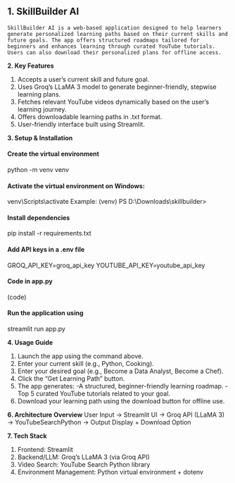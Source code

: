  ## 1. SkillBuilder AI
    SkillBuilder AI is a web-based application designed to help learners generate personalized learning paths based on their current skills and future goals. The app offers structured roadmaps tailored for beginners and enhances learning through curated YouTube tutorials. Users can also download their personalized plans for offline access.

**2. Key Features**
   1. Accepts a user’s current skill and future goal.
   2. Uses Groq’s LLaMA 3 model to generate beginner-friendly, stepwise learning plans.
   3. Fetches relevant YouTube videos dynamically based on the user’s learning journey.
   4. Offers downloadable learning paths in .txt format.
   5. User-friendly interface built using Streamlit.

**3. Setup & Installation**
   #### Create the virtual environment
   python -m venv venv
   #### Activate the virtual environment on Windows:
   venv\Scripts\activate  Example: (venv) PS D:\Downloads\skillbuilder>
   #### Install dependencies
   pip install -r requirements.txt
   #### Add API keys in a .env file
   GROQ_API_KEY=groq_api_key
   YOUTUBE_API_KEY=youtube_api_key
   #### Code in app.py
   (code)
   #### Run the application using
   streamlit run app.py

**4. Usage Guide**
   1. Launch the app using the command above.
   2. Enter your current skill (e.g., Python, Cooking).
   3. Enter your desired goal (e.g., Become a Data Analyst, Become a Chef).
   4. Click the “Get Learning Path” button.
   5. The app generates:
      -A structured, beginner-friendly learning roadmap.
      -Top 5 curated YouTube tutorials related to your goal.
   6. Download your learning path using the download button for offline use.
   
**6. Architecture Overview**
    User Input -> Streamlit UI -> Groq API (LLaMA 3) -> YouTubeSearchPython -> Output Display + Download Option
   
**7. Tech Stack**
   1. Frontend: Streamlit
   2. Backend/LLM: Groq’s LLaMA 3 (via Groq API)
   3. Video Search: YouTube Search Python library
   4. Environment Management: Python virtual environment + dotenv
      
      
      
      
      
      
   
   
   




   
   


   
   


   
   

